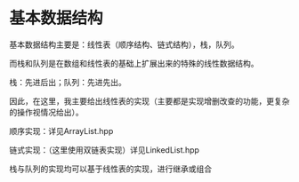 # 基本数据结构

基本数据结构主要是：线性表（顺序结构、链式结构），栈，队列。

而栈和队列是在数组和线性表的基础上扩展出来的特殊的线性数据结构。

栈：先进后出；队列：先进先出。

因此，在这里，我主要给出线性表的实现（主要都是实现增删改查的功能，更复杂的操作视情况给出）。

顺序实现：详见ArrayList.hpp

链式实现：（这里使用双链表实现）详见LinkedList.hpp

栈与队列的实现均可以基于线性表的实现，进行继承或组合
